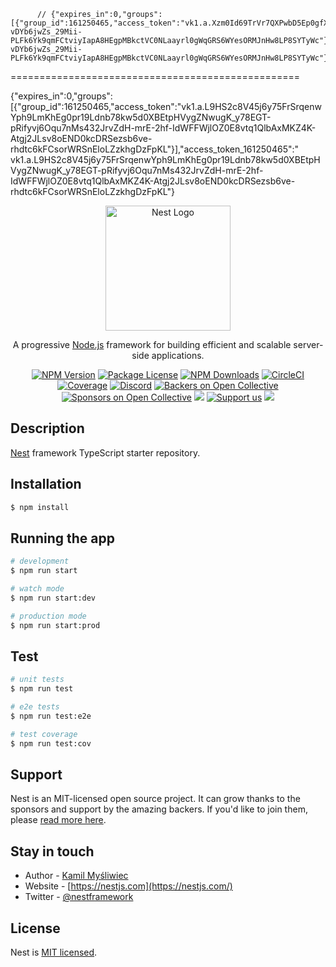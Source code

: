           // {"expires_in":0,"groups":[{"group_id":161250465,"access_token":"vk1.a.Xzm0Id69TrVr7QXPwbD5Ep0gfXbpUpKg_FvLO1DlO11TNZiZorvw62UMtWGlQsYXeWu7TLvq6a5yGkU85qsEhPyccMypqBLlJkKUWuRok9-vDYb6jwZs_29Mii-PLFk6Yk9qmFCtviyIapA8HEgpMBkctVC0NLaayrl0gWqGRS6WYesORMJnHw8LP8SYTyWc"}],"access_token_161250465":"vk1.a.Xzm0Id69TrVr7QXPwbD5Ep0gfXbpUpKg_FvLO1DlO11TNZiZorvw62UMtWGlQsYXeWu7TLvq6a5yGkU85qsEhPyccMypqBLlJkKUWuRok9-vDYb6jwZs_29Mii-PLFk6Yk9qmFCtviyIapA8HEgpMBkctVC0NLaayrl0gWqGRS6WYesORMJnHw8LP8SYTyWc"}


==================================================





{"expires_in":0,"groups":[{"group_id":161250465,"access_token":"vk1.a.L9HS2c8V45j6y75FrSrqenwYph9LmKhEg0pr19Ldnb78kw5d0XBEtpHVygZNwugK_y78EGT-pRifyvj6Oqu7nMs432JrvZdH-mrE-2hf-IdWFFWjlOZ0E8vtq1QlbAxMKZ4K-Atgj2JLsv8oEND0kcDRSezsb6ve-rhdtc6kFCsorWRSnEloLZzkhgDzFpKL"}],"access_token_161250465":" vk1.a.L9HS2c8V45j6y75FrSrqenwYph9LmKhEg0pr19Ldnb78kw5d0XBEtpHVygZNwugK_y78EGT-pRifyvj6Oqu7nMs432JrvZdH-mrE-2hf-IdWFFWjlOZ0E8vtq1QlbAxMKZ4K-Atgj2JLsv8oEND0kcDRSezsb6ve-rhdtc6kFCsorWRSnEloLZzkhgDzFpKL"}
<p align="center">
  <a href="http://nestjs.com/" target="blank"><img src="https://nestjs.com/img/logo-small.svg" width="200" alt="Nest Logo" /></a>
</p>

[circleci-image]: https://img.shields.io/circleci/build/github/nestjs/nest/master?token=abc123def456
[circleci-url]: https://circleci.com/gh/nestjs/nest

  <p align="center">A progressive <a href="http://nodejs.org" target="_blank">Node.js</a> framework for building efficient and scalable server-side applications.</p>
    <p align="center">
<a href="https://www.npmjs.com/~nestjscore" target="_blank"><img src="https://img.shields.io/npm/v/@nestjs/core.svg" alt="NPM Version" /></a>
<a href="https://www.npmjs.com/~nestjscore" target="_blank"><img src="https://img.shields.io/npm/l/@nestjs/core.svg" alt="Package License" /></a>
<a href="https://www.npmjs.com/~nestjscore" target="_blank"><img src="https://img.shields.io/npm/dm/@nestjs/common.svg" alt="NPM Downloads" /></a>
<a href="https://circleci.com/gh/nestjs/nest" target="_blank"><img src="https://img.shields.io/circleci/build/github/nestjs/nest/master" alt="CircleCI" /></a>
<a href="https://coveralls.io/github/nestjs/nest?branch=master" target="_blank"><img src="https://coveralls.io/repos/github/nestjs/nest/badge.svg?branch=master#9" alt="Coverage" /></a>
<a href="https://discord.gg/G7Qnnhy" target="_blank"><img src="https://img.shields.io/badge/discord-online-brightgreen.svg" alt="Discord"/></a>
<a href="https://opencollective.com/nest#backer" target="_blank"><img src="https://opencollective.com/nest/backers/badge.svg" alt="Backers on Open Collective" /></a>
<a href="https://opencollective.com/nest#sponsor" target="_blank"><img src="https://opencollective.com/nest/sponsors/badge.svg" alt="Sponsors on Open Collective" /></a>
  <a href="https://paypal.me/kamilmysliwiec" target="_blank"><img src="https://img.shields.io/badge/Donate-PayPal-ff3f59.svg"/></a>
    <a href="https://opencollective.com/nest#sponsor"  target="_blank"><img src="https://img.shields.io/badge/Support%20us-Open%20Collective-41B883.svg" alt="Support us"></a>
  <a href="https://twitter.com/nestframework" target="_blank"><img src="https://img.shields.io/twitter/follow/nestframework.svg?style=social&label=Follow"></a>
</p>
  <!--[![Backers on Open Collective](https://opencollective.com/nest/backers/badge.svg)](https://opencollective.com/nest#backer)
  [![Sponsors on Open Collective](https://opencollective.com/nest/sponsors/badge.svg)](https://opencollective.com/nest#sponsor)-->

## Description

[Nest](https://github.com/nestjs/nest) framework TypeScript starter repository.

## Installation

```bash
$ npm install
```

## Running the app

```bash
# development
$ npm run start

# watch mode
$ npm run start:dev

# production mode
$ npm run start:prod
```

## Test

```bash
# unit tests
$ npm run test

# e2e tests
$ npm run test:e2e

# test coverage
$ npm run test:cov
```

## Support

Nest is an MIT-licensed open source project. It can grow thanks to the sponsors and support by the amazing backers. If you'd like to join them, please [read more here](https://docs.nestjs.com/support).

## Stay in touch

- Author - [Kamil Myśliwiec](https://kamilmysliwiec.com)
- Website - [https://nestjs.com](https://nestjs.com/)
- Twitter - [@nestframework](https://twitter.com/nestframework)

## License

Nest is [MIT licensed](LICENSE).
